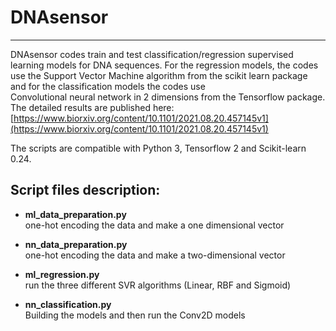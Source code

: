 # DNAsensor
___
DNAsensor codes train and test classification/regression supervised learning models for DNA sequences. For the regression models, 
the codes use the Support Vector Machine algorithm from the scikit learn package and for the classification models the codes use  
Convolutional neural network in 2 dimensions from the Tensorflow package. The detailed results are published here: [https://www.biorxiv.org/content/10.1101/2021.08.20.457145v1](https://www.biorxiv.org/content/10.1101/2021.08.20.457145v1)

The scripts are compatible with Python 3, Tensorflow 2 and Scikit-learn 0.24.

## Script files description:

* **ml_data_preparation.py** </br>
    one-hot encoding the data and make a one dimensional vector

* **nn_data_preparation.py** </br>
    one-hot encoding the data and make a two-dimensional vector

* **ml_regression.py** </br>
    run the three different SVR algorithms (Linear, RBF and Sigmoid)

* **nn_classification.py** </br>
    Building the models and then run the Conv2D models
